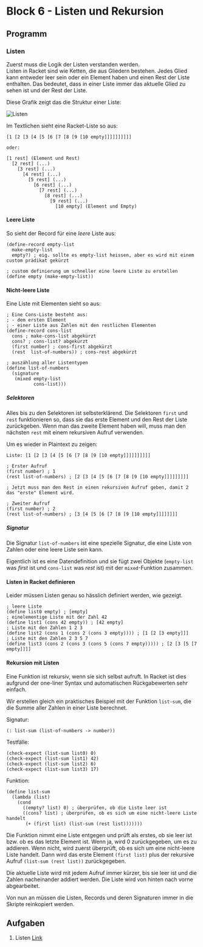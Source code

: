 # Block 6 - Listen und Rekursion

## Programm

### Listen

Zuerst muss die Logik der Listen verstanden werden.  
Listen in Racket sind wie Ketten, die aus Gliedern bestehen. Jedes Glied kann entweder leer sein oder ein Element haben und einen Rest der Liste enthalten. Das bedeutet, dass in einer Liste immer das aktuelle Glied zu sehen ist und der Rest der Liste.

Diese Grafik zeigt das die Struktur einer Liste:

![Listen](./assets/Listen.jpg)

Im Textlichen sieht eine Racket-Liste so aus:

```plaintext
[1 [2 [3 [4 [5 [6 [7 [8 [9 [10 empty]]]]]]]]]]

oder:

[1 rest] (Element und Rest)
  [2 rest] (...)
    [3 rest] (...)
      [4 rest] (...)
        [5 rest] (...)
          [6 rest] (...)
            [7 rest] (...)
              [8 rest] (...)
                [9 rest] (...)
                  [10 empty] (Element und Empty)
```

#### Leere Liste

So sieht der Record für eine _leere_ Liste aus:

```racket
(define-record empty-list
  make-empty-list
  empty?) ; eig. sollte es empty-list heissen, aber es wird mit einem custom prädikat gekürzt

; custom definierung um schneller eine leere Liste zu erstellen
(define empty (make-empty-list))
```

#### Nicht-leere Liste

Eine Liste mit Elementen sieht so aus:

```racket
; Eine Cons-Liste besteht aus:
; - dem ersten Element
; - einer Liste aus Zahlen mit den restlichen Elementen
(define-record cons-list
  cons ; make-cons-list abgekürzt
  cons? ; cons-list? abgekürzt
  (first number) ; cons-first abgekürzt
  (rest  list-of-numbers)) ; cons-rest abgekürzt

; auszählung aller Listentypen
(define list-of-numbers
  (signature
   (mixed empty-list
          cons-list)))
```

##### Selektoren

Alles bis zu den Selektoren ist selbsterklärend. Die Selektoren `first` und `rest` funktionieren so, dass sie das erste Element und den Rest der Liste zurückgeben. Wenn man das zweite Element haben will, muss man den nächsten `rest` mit einem rekursiven Aufruf verwenden.

Um es wieder in Plaintext zu zeigen:

```plaintext
Liste: [1 [2 [3 [4 [5 [6 [7 [8 [9 [10 empty]]]]]]]]]]

; Erster Aufruf
(first number) ; 1
(rest list-of-numbers) ; [2 [3 [4 [5 [6 [7 [8 [9 [10 empty]]]]]]]]]

; Jetzt muss man den Rest in einen rekursiven Aufruf geben, damit 2 das "erste" Element wird.

; Zweiter Aufruf
(first number) ; 2
(rest list-of-numbers) ; [3 [4 [5 [6 [7 [8 [9 [10 empty]]]]]]]]
```

##### Signatur

Die Signatur `list-of-numbers` ist eine spezielle Signatur, die eine Liste von Zahlen oder eine leere Liste sein kann.

Eigentlich ist es eine Datendefinition und sie fügt zwei Objekte (`empty-list` was _first_ ist und `cons-list` was _rest_ ist) mit der `mixed`-Funktion zusammen.

#### Listen in Racket definieren

Leider müssen Listen genau so hässlich definiert werden, wie gezeigt.

```racket
; leere Liste
(define list0 empty) ; [empty]
; einelementige Liste mit der Zahl 42
(define list1 (cons 42 empty)) ; [42 empty]
; Liste mit den Zahlen 1 2 3
(define list2 (cons 1 (cons 2 (cons 3 empty)))) ; [1 [2 [3 empty]]]
; Liste mit den Zahlen 2 3 5 7
(define list3 (cons 2 (cons 3 (cons 5 (cons 7 empty))))) ; [2 [3 [5 [7 empty]]]]
```

#### Rekursion mit Listen

Eine Funktion ist rekursiv, wenn sie sich selbst aufruft. In Racket ist dies aufgrund der one-liner Syntax und automatischen Rückgabewerten sehr einfach.

Wir erstellen gleich ein praktisches Beispiel mit der Funktion `list-sum`, die die Summe aller Zahlen in einer Liste berechnet.

Signatur:

```racket
(: list-sum (list-of-numbers -> number))
```

Testfälle:

```racket
(check-expect (list-sum list0) 0)
(check-expect (list-sum list1) 42)
(check-expect (list-sum list2) 6)
(check-expect (list-sum list3) 17)
```

Funktion:

```racket
(define list-sum
  (lambda (list)
    (cond
      ((empty? list) 0) ; überprüfen, ob die Liste leer ist
      ((cons? list) ; überprüfen, ob es sich um eine nicht-leere Liste handelt
       (+ (first list) (list-sum (rest list)))))))
```

Die Funktion nimmt eine Liste entgegen und prüft als erstes, ob sie leer ist bzw. ob es das letzte Element ist. Wenn ja, wird 0 zurückgegeben, um es zu addieren. Wenn nicht, wird zuerst überprüft, ob es sich um eine nicht-leere Liste handelt. Dann wird das erste Element `(first list)` plus der rekursive Aufruf `(list-sum (rest list))` zurückgegeben.

Die aktuelle Liste wird mit jedem Aufruf immer kürzer, bis sie leer ist und die Zahlen nacheinander addiert werden. Die Liste wird von hinten nach vorne abgearbeitet.

Von nun an müssen die Listen, Records und deren Signaturen immer in die Skripte reinkopiert werden.

## Aufgaben

1. Listen [Link](../Tasks/6.1_Listen.md)
